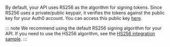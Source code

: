 By default, your API uses RS256 as the algorithm for signing tokens. Since RS256 uses a private/public keypair, it verifies the tokens against the public key for your Auth0 account. You can access this public key [here](https://${account.namespace}/.well-known/jwks.json).

::: note
We recommend using the default RS256 signing algorithm for your API. If you need to use the HS256 algorithm, see the [HS256 integration sample](${sampleLink}).
:::
